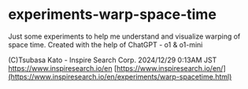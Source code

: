 # experiments-warp-space-time
Just some experiments to help me understand and visualize warping of space time.
Created with the help of ChatGPT - o1 & o1-mini

(C)Tsubasa Kato - Inspire Search Corp. 2024/12/29 0:13AM JST
https://www.inspiresearch.io/en
[https://www.inspiresearch.io/en/](https://www.inspiresearch.io/en/experiments/warp-spacetime.html)
